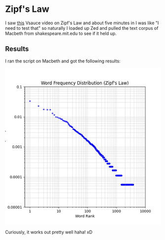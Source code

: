 # Zipf's Law

I saw [this](https://youtu.be/fCn8zs912OE) Vsauce video on Zipf's Law
and about five minutes in I was like "I need to test that" so naturally
I loaded up Zed and pulled the text corpus of Macbeth from shakespeare.mit.edu
to see if it held up.

## Results

I ran the script on Macbeth and got the following results:

![](./word_frequency_distribution.png)

Curiously, it works out pretty well haha! xD
